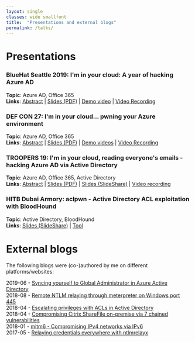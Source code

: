 ```yaml
---
layout: single
classes: wide smallfont
title:  "Presentations and external blogs"
permalink: /talks/
---
```


# Presentations
### **BlueHat Seattle 2019**: I'm in your cloud: A year of hacking Azure AD 
**Topic**: Azure AD, Office 365  
**Links**: [Abstract](https://www.microsoft.com/bluehat) | [Slides (PDF)](/assets/raw/Im%20in%20your%20cloud%20bluehat-v1.0.pdf) | [Demo video](/assets/raw/replyurlwifi.mp4) | [Video Recording](https://www.youtube.com/watch?v=fpUZJxFK72k)

### **DEF CON 27**: I'm in your cloud... pwning your Azure environment  
**Topic**: Azure AD, Office 365  
**Links**: [Abstract](https://www.defcon.org/html/defcon-27/dc-27-speakers.html#Mollema) | [Slides (PDF)](https://media.defcon.org/DEF%20CON%2027/DEF%20CON%2027%20presentations/DEFCON-27-Dirk-jan-Mollema-Im-in-your-cloud-pwning-your-azure-environment.pdf) | [Demo videos](https://media.defcon.org/DEF%20CON%2027/DEF%20CON%2027%20presentations/DEFCON-27-Dirk-jan-Mollema-Demo-Videos/) | [Video Recording](https://www.youtube.com/watch?v=xei8lAPitX8)

### **TROOPERS 19**: I'm in your cloud, reading everyone's emails - hacking Azure AD via Active Directory  
**Topic**: Azure AD, Office 365, Active Directory  
**Links**: [Abstract](https://www.troopers.de/troopers19/agenda/y3nswp/) | [Slides (PDF)](https://troopers.de/downloads/troopers19/TROOPERS19_AD_Im_in_your_cloud.pdf) | [Slides (SlideShare)](https://www.slideshare.net/DirkjanMollema/im-in-your-cloud-reading-everyones-email-hacking-azure-ad-via-active-directory) | [Video recording](https://www.youtube.com/watch?v=JEIR5oGCwdg)

### **HITB Dubai Armory**: aclpwn - Active Directory ACL exploitation with BloodHound
**Topic**: Active Directory, BloodHound  
**Links**: [Slides (SlideShare)](https://www.slideshare.net/DirkjanMollema/aclpwn-active-directory-acl-exploitation-with-bloodhound) | [Tool](https://github.com/fox-it/aclpwn.py)

# External blogs
The following blogs were (co-)authored by me on different platforms/websites:

2019-06 - [Syncing yourself to Global Administrator in Azure Active Directory](https://blog.fox-it.com/2019/06/06/syncing-yourself-to-global-administrator-in-azure-active-directory/)  
2018-08 - [Remote NTLM relaying through meterpreter on Windows port 445](https://diablohorn.com/2018/08/25/remote-ntlm-relaying-through-meterpreter-on-windows-port-445/)  
2018-04 - [Escalating privileges with ACLs in Active Directory](https://blog.fox-it.com/2018/04/26/escalating-privileges-with-acls-in-active-directory/)  
2018-04 - [Compromising Citrix ShareFile on-premise via 7 chained vulnerabilities](https://blog.fox-it.com/2018/04/06/compromising-sharefile-on-premise-via-7-chained-vulnerabilities/)  
2018-01 - [mitm6 - Compromising IPv4 networks via IPv6](https://blog.fox-it.com/2018/01/11/mitm6-compromising-ipv4-networks-via-ipv6/)  
2017-05 - [Relaying credentials everywhere with ntlmrelayx](https://blog.fox-it.com/2017/05/09/relaying-credentials-everywhere-with-ntlmrelayx/)  
